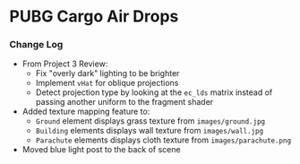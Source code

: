 # PUBG Cargo Air Drops

### Change Log
* From Project 3 Review:
  * Fix "overly dark" lighting to be brighter
  * Implement `vHat` for oblique projections
  * Detect projection type by looking at the `ec_lds` matrix instead of passing another uniform to the fragment shader
* Added texture mapping feature to:
  * `Ground` element displays grass texture from `images/ground.jpg`
  * `Building` elements displays wall texture from `images/wall.jpg`
  * `Parachute` elements displays cloth texture from `images/parachute.png`
* Moved blue light post to the back of scene

